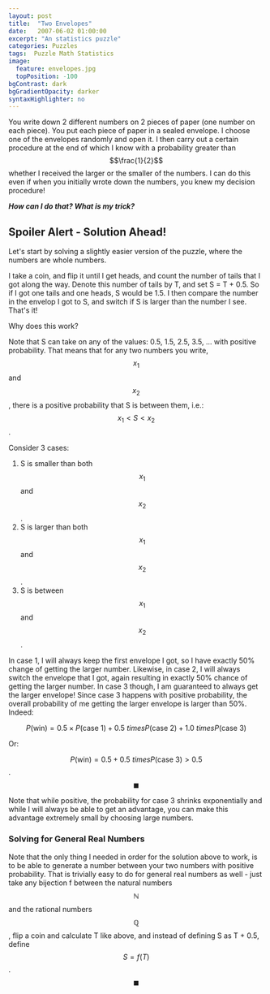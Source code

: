 ```yaml
---
layout: post
title:  "Two Envelopes"
date:   2007-06-02 01:00:00
excerpt: "An statistics puzzle"
categories: Puzzles
tags:  Puzzle Math Statistics
image:
  feature: envelopes.jpg
  topPosition: -100
bgContrast: dark
bgGradientOpacity: darker
syntaxHighlighter: no
---
```

You write down 2 different numbers on 2 pieces of paper (one number on each piece). You put each piece of paper in a sealed envelope. I choose one of the envelopes randomly and open it. I then carry out a certain procedure at the end of which I know with a probability greater than $$\frac{1}{2}$$ whether I received the larger or the smaller of the numbers. I can do this even if when you initially wrote down the numbers, you knew my decision procedure!

***How can I do that? What is my trick?***

## Spoiler Alert - Solution Ahead!

Let's start by solving a slightly easier version of the puzzle, where the numbers are whole numbers.

I take a coin, and flip it until I get heads, and count the number of tails that I got along the way. Denote this number of tails by T, and set S = T + 0.5. So if I got one tails and one heads, S would be 1.5. I then compare the number in the envelop I got to S, and switch if S is larger than the number I see. That's it!

Why does this work?

Note that S can take on any of the values: 0.5, 1.5, 2.5, 3.5, ... with positive probability. That means that for any two numbers you write, $$x_1$$ and $$x_2$$, there is a positive probability that S is between them, i.e.: $$x_1 \lt S \lt x_2$$.

Consider 3 cases:
1. S is smaller than both $$x_1$$ and $$x_2$$.
2. S is larger than both $$x_1$$ and $$x_2$$.
3. S is between $$x_1$$ and $$x_2$$.

In case 1, I will always keep the first envelope I got, so I have exactly 50% change of getting the larger number.
Likewise, in case 2, I will always switch the envelope that I got, again resulting in exactly 50% chance of getting the larger number.
In case 3 though, I am guaranteed to always get the larger envelope! Since case 3 happens with positive probability, the overall probability of me getting the larger envelope is larger than 50%. Indeed:

$$P(\text{win}) = 0.5 \times P(\text{case 1}) + 0.5 \ times P(\text{case 2}) + 1.0 \ times P(\text{case 3})$$

Or:

$$P(\text{win}) = 0.5 + 0.5 \ times P(\text{case 3}) \gt 0.5$$.
$$\blacksquare$$

Note that while positive, the probability for case 3 shrinks exponentially and while I will always be able to get an advantage, you can make this advantage extremely small by choosing large numbers.

### Solving for General Real Numbers
Note that the only thing I needed in order for the solution above to work, is to be able to generate a number between your two numbers with positive probability. That is trivially easy to do for general real numbers as well - just take any bijection f between the natural numbers $$\mathbb{N}$$ and the rational numbers $$\mathbb{Q}$$, flip a coin and calculate T like above, and instead of defining S as T + 0.5, define $$S = f(T)$$.
$$\blacksquare$$